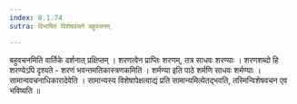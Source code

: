 ```yaml
---
index: 8.1.74
sutra: विभाषितं विशेषवचने बहुवचनम्

---
```

 बहुवचनमिति वार्तिके दर्शनात् प्रक्षिप्तम् । शरणत्वेन प्राप्तिः शरणम्, तत्र साधवः शरण्याः । शरणशब्दो हि शरण्येऽपि दृश्यते - शरणं भवन्तमतिकास्त्रणकमिति । शर्मण्या इति पाठे शर्मणि साधवः शर्मण्याः । सामान्ववचनाधिकारादेवेति । सामान्यस्य विशेषापेक्षत्वाद्यं प्रति सामान्यमित्येतद्भवति, तस्मिन्विशेषवचन एव भविष्यति ॥